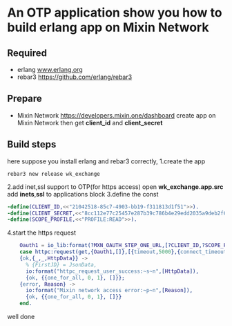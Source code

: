 # An OTP application show you how to build erlang app on Mixin Network

## Required

* erlang www.erlang.org
* rebar3 https://github.com/erlang/rebar3

## Prepare 
* Mixin Network https://developers.mixin.one/dashboard  create app on Mixin Network then get **client_id** and **client_secret**

## Build steps
here suppose you install erlang and rebar3 correctly,
1.create the app
```
rebar3 new release wk_exchange
```
2.add inet,ssl support to OTP(for https access)
open **wk_exchange.app.src** add **inets**,**ssl** to applications block
3.define the const
```erlang
-define(CLIENT_ID,<<"21042518-85c7-4903-bb19-f311813d1f51">>).
-define(CLIENT_SECRET,<<"8cc112e77c25457e287b39c786b4e29edd2035a9deb2f658e17c99d56fdfb13a">>).
-define(SCOPE_PROFILE,<<"PROFILE:READ">>).
```
4.start the https request 
```erlang
    Oauth1 = io_lib:format(?MXN_OAUTH_STEP_ONE_URL,[?CLIENT_ID,?SCOPE_PROFILE]),
    case httpc:request(get,{Oauth1,[]},[{timeout,5000},{connect_timeout,10000}],[]) of
    {ok,{_,_,HttpData}} ->
      % {FirstJD} = JsonData,
      io:format("httpc_request_user_success:~s~n",[HttpData]),
      {ok, {{one_for_all, 0, 1}, []}};
    {error, Reason} ->
      io:format("Mixin network access error:~p~n",[Reason]),
      {ok, {{one_for_all, 0, 1}, []}}
    end.
 ```
 well done
